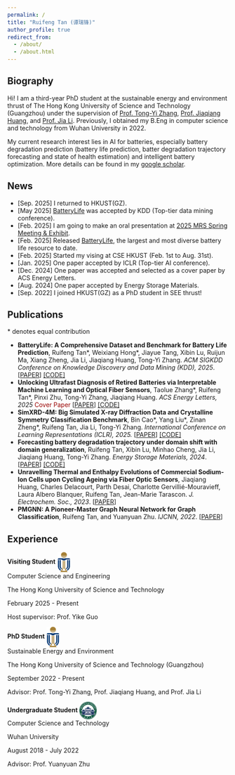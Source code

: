 ```yaml
---
permalink: /
title: "Ruifeng Tan (谭瑞锋)"
author_profile: true
redirect_from: 
  - /about/
  - /about.html
---
```


## Biography

Hi! I am a third-year PhD student at the sustainable energy and environment thrust of The Hong Kong University of Science and Technology (Guangzhou) under the supervision of [Prof. Tong-Yi Zhang](https://facultyprofiles.hkust-gz.edu.cn/faculty-personal-page/ZHANG-Tongyi/mezhangt), [Prof. Jiaqiang Huang](https://seejhuang.people.ust.hk/), and [Prof. Jia Li](https://sites.google.com/view/lijia). Previously, I obtained my B.Eng in computer science and technology from Wuhan University in 2022. 

My current research interest lies in AI for batteries, especially battery degradation prediction (battery life prediction, batter degradation trajectory forecasting and state of health estimation) and intelligent battery optimization. More details can be found in my [google scholar](https://scholar.google.com/citations?hl=zh-CN&view_op=list_works&gmla=AC6lMd8PIH28jI9lFlL_C9WwIrKkPBVFLJ4Q4yxwypYTF9x3S1TySXmdp1jXnovKUUB0Hef-DqMoRood9idOPGrsI-ZUPl0&user=XAGG2pIAAAAJ).

## News

- [Sep. 2025] I returned to HKUST(GZ).
- [May 2025] [BatteryLife](https://github.com/Ruifeng-Tan/BatteryLife) was accepted by KDD (Top-tier data mining conference).
- [Feb. 2025] I am going to make an oral presentation at [2025 MRS Spring Meeting & Exhibit](https://www.mrs.org/meetings-events/annual-meetings/archive/meeting/presentations/view/2025-mrs-spring-meeting/2025-mrs-spring-meeting-4200254).
- [Feb. 2025] Released [BatteryLife](https://github.com/Ruifeng-Tan/BatteryLife), the largest and most diverse battery life resource to date.
- [Feb. 2025] Started my vising at CSE HKUST (Feb. 1st to Aug. 31st).
- [Jan. 2025] One paper accepted by ICLR (Top-tier AI conference).
- [Dec. 2024] One paper was accepted and selected as a cover paper by ACS Energy Letters.
- [Aug. 2024] One paper accepted by Energy Storage Materials.
- [Sep. 2022] I joined HKUST(GZ) as a PhD student in SEE thrust!

## Publications
\*  denotes equal contribution

- **BatteryLife: A Comprehensive Dataset and Benchmark for Battery Life Prediction**, Ruifeng Tan\*, Weixiang Hong\*, Jiayue Tang, Xibin Lu, Ruijun Ma, Xiang Zheng, Jia Li, Jiaqiang Huang, Tong-Yi Zhang. *ACM SIGKDD Conference on Knowledge Discovery and Data Mining (KDD), 2025*.  [[PAPER](https://arxiv.org/abs/2502.18807)] [[CODE]](https://github.com/Ruifeng-Tan/BatteryLife)
- **Unlocking Ultrafast Diagnosis of Retired Batteries via Interpretable Machine Learning and Optical Fiber Sensors**, Taolue Zhang\*, Ruifeng Tan\*, Pinxi Zhu, Tong-Yi Zhang, Jiaqiang Huang. *ACS Energy Letters, 2025* <span style="color: rgb(154, 3, 2);"> Cover Paper </span> [[PAPER](https://pubs.acs.org/doi/abs/10.1021/acsenergylett.4c03054?casa_token=a57iWJ-S8fUAAAAA:_vU-Lr1B80ArJ2EPmjZwJgo4xTK7UZGDTLf15-9PFFoNcAjTWvuKrkCbOkkr_jcTHmcyFnMBCkNnHBT58g&casa_token=mjB3jOP8MyEAAAAA:VB6LMG4fozcFBwmO79Fgd3d3q6YD2iENgzqAfzGWm0ckmqyepRQdwAYoTilNW4OjN_sVIYa1lRPu7mtPxg)] [[CODE]](https://github.com/Ruifeng-Tan/Ultrafast-diagnosis-of-retired-batteries)
- **SimXRD-4M: Big Simulated X-ray Diffraction Data and Crystalline Symmetry Classification Benchmark**, Bin Cao\*, Yang Liu\*, Zinan Zheng\*, Ruifeng Tan, Jia Li, Tong-Yi Zhang. *International Conference on Learning Representations (ICLR), 2025.* [[PAPER](https://openreview.net/forum?id=mkuB677eMM)] [[CODE]](https://github.com/Bin-Cao/SimXR)
- **Forecasting battery degradation trajectory under domain shift with domain generalization**, Ruifeng Tan, Xibin Lu, Minhao Cheng, Jia Li, Jiaqiang Huang, Tong-Yi Zhang. *Energy Storage Materials, 2024*. [[PAPER](https://www.sciencedirect.com/science/article/pii/S2405829724005518)] [[CODE]](https://github.com/Ruifeng-Tan/MAGNet)
- **Unravelling Thermal and Enthalpy Evolutions of Commercial Sodium-Ion Cells upon Cycling Ageing via Fiber Optic Sensors**, Jiaqiang Huang, Charles Delacourt, Parth Desai, Charlotte Gervillié-Mouravieff, Laura Albero Blanquer, Ruifeng Tan, Jean-Marie Tarascon. *J. Electrochem. Soc., 2023*. [[PAPER](https://iopscience.iop.org/article/10.1149/1945-7111/acf625)]
- **PMGNN: A Pioneer-Master Graph Neural Network for Graph Classification**, Ruifeng Tan, and Yuanyuan Zhu. *IJCNN, 2022*. [[PAPER](https://ieeexplore.ieee.org/document/9892849)]

## Experience
**Visiting Student**  <img src="../images/HKUSTGZ.png" alt="HKUST Logo" width="30" style="vertical-align: middle;"/>  
Computer Science and Engineering

The Hong Kong University of Science and Technology

February 2025 - Present

Host supervisor: Prof. Yike Guo

**PhD Student**  <img src="../images/HKUSTGZ.png" alt="HKUSTGZ Logo" width="30" style="vertical-align: middle;"/>  
Sustainable Energy and Environment

The Hong Kong University of Science and Technology (Guangzhou)

September 2022 - Present

Advisor: Prof. Tong-Yi Zhang, Prof. Jiaqiang Huang, and Prof. Jia Li

**Undergraduate Student**  <img src="../images/WHU.png" alt="WHU Logo" width="40" style="vertical-align: middle;"/>  
Computer Science and Technology

Wuhan University

August 2018 - July 2022

Advisor: Prof. Yuanyuan Zhu
